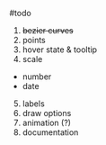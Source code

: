 #todo

1. ~~bezier curves~~
2. points
3. hover state &  tooltip
4. scale
  - number
  - date
5. labels
6. draw options
7. animation (?)
8. documentation
